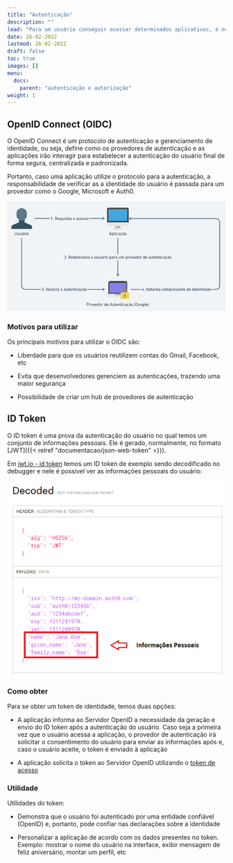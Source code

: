 ```yaml
---
title: "Autenticação"
description: ""
lead: "Para um usuário conseguir acessar determinados aplicativos, é necessário realizar um processo de autenticação, ou seja, verificar se você é quem afirma ser. Essa verificação de indentidade pode ser feita a partir de um login, envio de um token, certificado digital, entre outros."
date: 26-02-2022
lastmod: 26-02-2022
draft: false
toc: true
images: []
menu:
  docs:
    parent: "autenticação e autorização"
weight: 1
---
```


## OpenID Connect (OIDC)

O OpenID Connect é um protocolo de autenticação e gerenciamento de identidade, ou seja, define como os provedores de autenticação e as aplicações irão interagir para estabelecer a autenticação do usuário final de forma segura, centralizada e padronizada.

Portanto, caso uma aplicação utilize o protocolo para a autenticação, a responsabilidade de verificar as a identidade do usuário é passada para um provedor como o Google, Microsoft e Auth0.

![Image](oidc.png "Etapas da autenticação através do OpenID Connect")

### Motivos para utilizar

Os principais motivos para utilizar o OIDC são:

- Liberdade para que os usuários reutilizem contas do Gmail, Facebook, etc

- Evita que desenvolvedores gerenciem as autenticações, trazendo uma maior segurança

- Possibilidade de criar um hub de provedores de autenticação

## ID Token

O ID token é uma prova da autenticação do usuário no qual temos um conjunto de informações pessoais. Ele é gerado, normalmente, no formato [JWT]({{< relref "documentacao/json-web-token" >}}).

Em [jwt.io - id token](https://jwt.io/#debugger-io?token=eyJhbGciOiJIUzI1NiIsInR5cCI6IkpXVCJ9.eyJpc3MiOiJodHRwOi8vbXktZG9tYWluLmF1dGgwLmNvbSIsInN1YiI6ImF1dGgwfDEyMzQ1NiIsImF1ZCI6IjEyMzRhYmNkZWYiLCJleHAiOjEzMTEyODE5NzAsImlhdCI6MTMxMTI4MDk3MCwibmFtZSI6IkphbmUgRG9lIiwiZ2l2ZW5fbmFtZSI6IkphbmUiLCJmYW1pbHlfbmFtZSI6IkRvZSJ9.bql-jxlG9B_bielkqOnjTY9Di9FillFb6IMQINXoYsw) temos um ID token de exemplo sendo decodificado no debugger e nele é possível ver as informações pessoais do usuário:

![Image](id-token-decoded.png "ID token decodificado")

### Como obter

Para se obter um token de identidade, temos duas opções:

- A aplicação informa ao Servidor OpenID a necessidade da geração e envio do ID token após a autenticação do usuário. Caso seja a primeira vez que o usuário acessa a aplicação, o provedor de autenticação irá solicitar o consentimento do usuário para enviar as informações após e, caso o usuário aceite, o token é enviado à aplicação

- A aplicação solicita o token ao Servidor OpenID utilizando o [token de acesso](https://doks-auth0.netlify.app/documentacao/autorizacao/#token-de-acesso)

### Utilidade

Utilidades do token:

- Demonstra que o usuário foi autenticado por uma entidade confiável (OpenID) e, portanto, pode confiar nas declarações sobre a identidade

- Personalizar a aplicação de acordo com os dados presentes no token. Exemplo: mostrar o nome do usuário na interface, exibir mensagem de feliz aniversário, montar um perfil, etc
